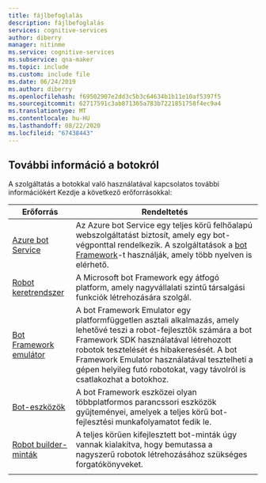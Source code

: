 ```yaml
---
title: fájlbefoglalás
description: fájlbefoglalás
services: cognitive-services
author: diberry
manager: nitinme
ms.service: cognitive-services
ms.subservice: qna-maker
ms.topic: include
ms.custom: include file
ms.date: 06/24/2019
ms.author: diberry
ms.openlocfilehash: f69502907e2dd3c5b3c64634b1b11e10af5397f5
ms.sourcegitcommit: 62717591c3ab871365a783b7221851758f4ec9a4
ms.translationtype: MT
ms.contentlocale: hu-HU
ms.lasthandoff: 08/22/2020
ms.locfileid: "67438443"
---
```

## <a name="more-information-about-bots"></a>További információ a botokról

A szolgáltatás a botokkal való használatával kapcsolatos további információkért Kezdje a következő erőforrásokkal:

|Erőforrás|Rendeltetés|
|--|--|
|[Azure bot Service](https://dev.botframework.com/)|Az Azure bot Service egy teljes körű felhőalapú webszolgáltatást biztosít, amely egy bot-végponttal rendelkezik. A szolgáltatások a [bot Framework](https://github.com/Microsoft/botframework)-t használják, amely több nyelven is elérhető.|
|[Robot keretrendszer](https://github.com/Microsoft/botframework)|A Microsoft bot Framework egy átfogó platform, amely nagyvállalati szintű társalgási funkciók létrehozására szolgál.|
|[Bot Framework emulátor](https://github.com/Microsoft/botframework#Bot-Framework-Emulator)|A bot Framework Emulator egy platformfüggetlen asztali alkalmazás, amely lehetővé teszi a robot-fejlesztők számára a bot Framework SDK használatával létrehozott robotok tesztelését és hibakeresését. A bot Framework Emulator használatával tesztelheti a gépen helyileg futó robotokat, vagy távolról is csatlakozhat a botokhoz.|
|[Bot-eszközök](https://github.com/Microsoft/botbuilder-tools)|A bot Framework eszközei olyan többplatformos parancssori eszközök gyűjteményei, amelyek a teljes körű bot-fejlesztési munkafolyamatot fedik le. |
|[Robot builder-minták](https://github.com/Microsoft/BotBuilder-Samples)|A teljes körűen kifejlesztett bot-minták úgy vannak kialakítva, hogy bemutassa a nagyszerű robotok létrehozásához szükséges forgatókönyveket.|
|||
